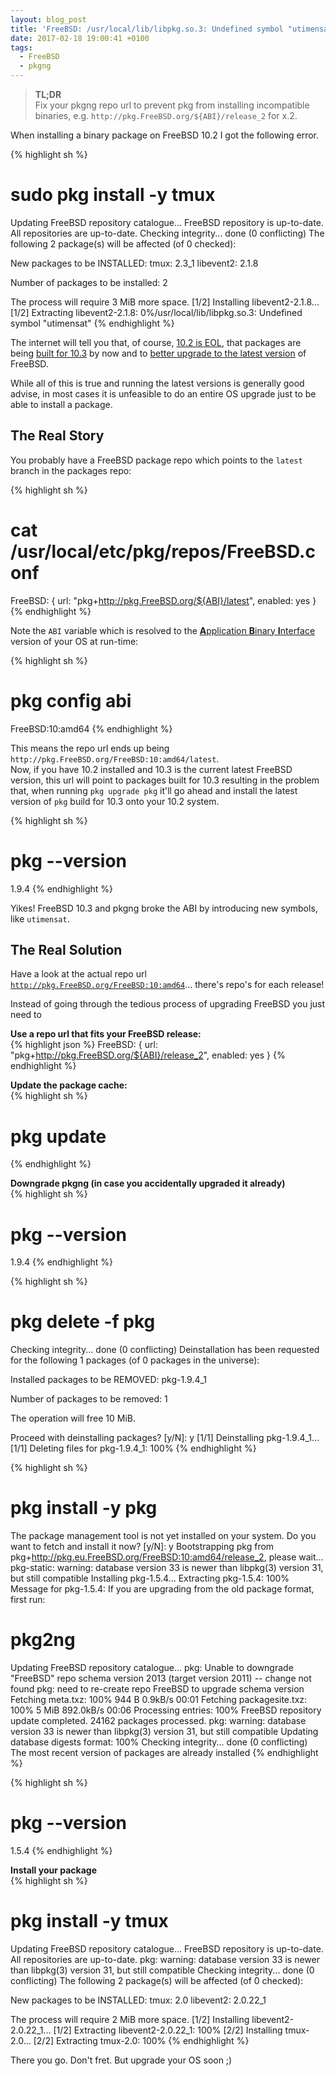 ```yaml
---
layout: blog_post
title: 'FreeBSD: /usr/local/lib/libpkg.so.3: Undefined symbol "utimensat"'
date: 2017-02-18 19:00:41 +0100
tags:
  - FreeBSD
  - pkgng
---
```


> **TL;DR**  
> Fix your pkgng repo url to prevent pkg from installing incompatible binaries,
> e.g. `http://pkg.FreeBSD.org/${ABI}/release_2` for x.2.

When installing a binary package on FreeBSD 10.2 I got the following error.

{% highlight sh %}
# sudo pkg install -y tmux
Updating FreeBSD repository catalogue...
FreeBSD repository is up-to-date.
All repositories are up-to-date.
Checking integrity... done (0 conflicting)
The following 2 package(s) will be affected (of 0 checked):

New packages to be INSTALLED:
  tmux: 2.3_1
  libevent2: 2.1.8

Number of packages to be installed: 2

The process will require 3 MiB more space.
[1/2] Installing libevent2-2.1.8...
[1/2] Extracting libevent2-2.1.8:   0%/usr/local/lib/libpkg.so.3: Undefined symbol "utimensat"
{% endhighlight %}

The internet will tell you that, of course, [10.2 is EOL][10.2-eol], that packages
are being [built for 10.3][built-for-10.3] by now and to [better upgrade to the latest version][upgrade-to-latest]
of FreeBSD.

While all of this is true and running the latest versions is generally
good advise, in most cases it is unfeasible to do an entire OS upgrade just to
be able to install a package.

## The Real Story

You probably have a FreeBSD package repo which points to the `latest` branch
in the packages repo:

{% highlight sh %}
# cat /usr/local/etc/pkg/repos/FreeBSD.conf
FreeBSD: {
  url: "pkg+http://pkg.FreeBSD.org/${ABI}/latest",
  enabled: yes
}
{% endhighlight %}

Note the `ABI` variable which is resolved to the [**A**pplication **B**inary
**I**nterface][abi] version of your OS at run-time:

{% highlight sh %}
# pkg config abi
FreeBSD:10:amd64
{% endhighlight %}

This means the repo url ends up being
`http://pkg.FreeBSD.org/FreeBSD:10:amd64/latest`.  
Now, if you have 10.2 installed and 10.3 is the current latest FreeBSD version,
this url will point to packages built for 10.3 resulting in the problem that,
when running `pkg upgrade pkg` it'll go ahead and install the latest version
of `pkg` build for 10.3 onto your 10.2 system.

{% highlight sh %}
# pkg --version
1.9.4
{% endhighlight %}

Yikes! FreeBSD 10.3 and pkgng broke the ABI by introducing new symbols,
like `utimensat`.

## The Real Solution

Have a look at the actual repo url [`http://pkg.FreeBSD.org/FreeBSD:10:amd64`][10-repo-url]... there's repo's for each release!

Instead of going through the tedious process of upgrading FreeBSD you just need to

**Use a repo url that fits your FreeBSD release:**  
{% highlight json %}
FreeBSD: {
  url: "pkg+http://pkg.FreeBSD.org/${ABI}/release_2",
  enabled: yes
}
{% endhighlight %}

**Update the package cache:**  
{% highlight sh %}
# pkg update
{% endhighlight %}

**Downgrade pkgng (in case you accidentally upgraded it already)**  
{% highlight sh %}
# pkg --version
1.9.4
{% endhighlight %}

{% highlight sh %}
# pkg delete -f pkg
Checking integrity... done (0 conflicting)
Deinstallation has been requested for the following 1 packages (of 0 packages in the universe):

Installed packages to be REMOVED:
  pkg-1.9.4_1

Number of packages to be removed: 1

The operation will free 10 MiB.

Proceed with deinstalling packages? [y/N]: y
[1/1] Deinstalling pkg-1.9.4_1...
[1/1] Deleting files for pkg-1.9.4_1: 100%
{% endhighlight %}

{% highlight sh %}
# pkg install -y pkg
The package management tool is not yet installed on your system.
Do you want to fetch and install it now? [y/N]: y
Bootstrapping pkg from pkg+http://pkg.eu.FreeBSD.org/FreeBSD:10:amd64/release_2, please wait...
pkg-static: warning: database version 33 is newer than libpkg(3) version 31, but still compatible
Installing pkg-1.5.4...
Extracting pkg-1.5.4: 100%
Message for pkg-1.5.4:
If you are upgrading from the old package format, first run:

  # pkg2ng
Updating FreeBSD repository catalogue...
pkg: Unable to downgrade "FreeBSD" repo schema version 2013 (target version 2011) -- change not found
pkg: need to re-create repo FreeBSD to upgrade schema version
Fetching meta.txz: 100%    944 B   0.9kB/s    00:01
Fetching packagesite.txz: 100%    5 MiB 892.0kB/s    00:06
Processing entries: 100%
FreeBSD repository update completed. 24162 packages processed.
pkg: warning: database version 33 is newer than libpkg(3) version 31, but still compatible
Updating database digests format: 100%
Checking integrity... done (0 conflicting)
The most recent version of packages are already installed
{% endhighlight %}

{% highlight sh %}
# pkg --version
1.5.4
{% endhighlight %}

**Install your package**  
{% highlight sh %}
# pkg install -y tmux
Updating FreeBSD repository catalogue...
FreeBSD repository is up-to-date.
All repositories are up-to-date.
pkg: warning: database version 33 is newer than libpkg(3) version 31, but still compatible
Checking integrity... done (0 conflicting)
The following 2 package(s) will be affected (of 0 checked):

New packages to be INSTALLED:
  tmux: 2.0
  libevent2: 2.0.22_1

The process will require 2 MiB more space.
[1/2] Installing libevent2-2.0.22_1...
[1/2] Extracting libevent2-2.0.22_1: 100%
[2/2] Installing tmux-2.0...
[2/2] Extracting tmux-2.0: 100%
{% endhighlight %}

There you go. Don't fret. But upgrade your OS soon ;)

[abi]: https://en.m.wikipedia.org/wiki/Application_binary_interface
[10.2-eol]: https://github.com/bapt/indexinfo/issues/8
[built-for-10.3]: https://github.com/freebsd/pkg/issues/1451#issuecomment-275868439
[upgrade-to-latest]: https://github.com/freebsd/pkg/issues/1526
[10-repo-url]: http://pkg.FreeBSD.org/FreeBSD:10:amd64
